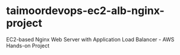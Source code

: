 # taimoordevops-ec2-alb-nginx-project
EC2-based Nginx Web Server with Application Load Balancer - AWS Hands-on Project
